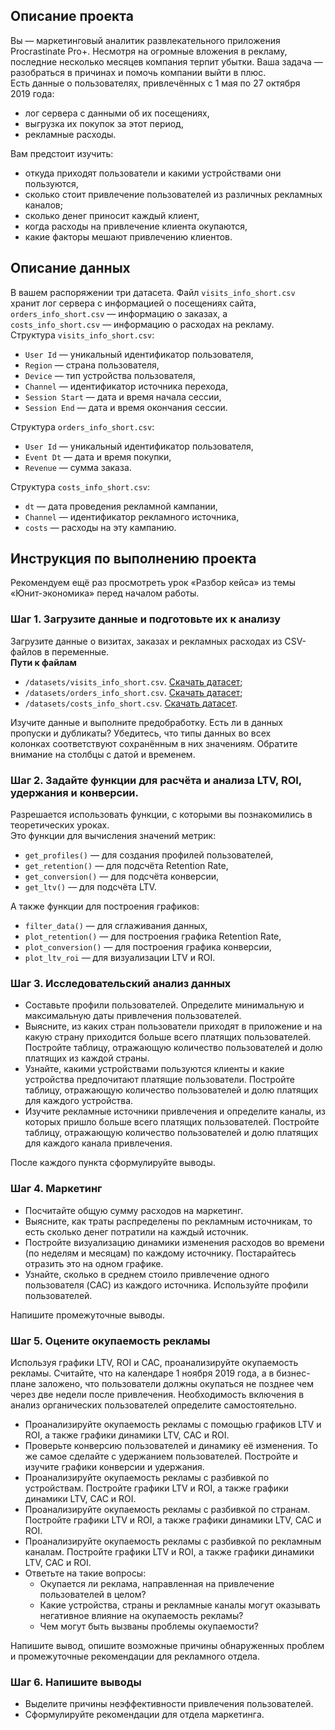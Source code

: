 <div class="application-main " data-commit-hovercards-enabled="" data-discussion-hovercards-enabled="" data-issue-and-pr-hovercards-enabled="">
<div class="">
<div class="clearfix container-xl px-3 px-md-4 px-lg-5 mt-4">
<div id="readme" class="Box md js-code-block-container js-code-nav-container js-tagsearch-file Box--responsive" data-tagsearch-path="Исследование_объявлений_о_продаже_квартир/README.md" data-tagsearch-lang="Markdown">
<div class="Box-body px-5 pb-5" data-target="readme-toc.content">
<article class="markdown-body entry-content container-lg">
<h2><strong>Описание проекта</strong></h2>
<div class="paragraph">Вы &mdash; маркетинговый аналитик развлекательного приложения Procrastinate Pro+. Несмотря на огромные вложения в рекламу, последние несколько месяцев компания терпит убытки. Ваша задача &mdash; разобраться в причинах и помочь компании выйти в плюс.</div>
<div class="paragraph">Есть данные о пользователях, привлечённых с&nbsp;1&nbsp;мая по 27&nbsp;октября 2019&nbsp;года:</div>
<ul>
<li>лог сервера с данными об их посещениях,</li>
<li>выгрузка их покупок за этот период,</li>
<li>рекламные расходы.</li>
</ul>
<div class="paragraph">Вам предстоит изучить:</div>
<ul>
<li>откуда приходят пользователи и какими устройствами они пользуются,</li>
<li>сколько стоит привлечение пользователей из различных рекламных каналов;</li>
<li>сколько денег приносит каждый клиент,</li>
<li>когда расходы на привлечение клиента окупаются,</li>
<li>какие факторы мешают привлечению клиентов.</li>
</ul>
<h2>Описание данных</h2>
<div class="paragraph">В вашем распоряжении три датасета. Файл <code class="code-inline code-inline_theme_light">visits_info_short.csv</code> хранит лог сервера с информацией о посещениях сайта, <code class="code-inline code-inline_theme_light">orders_info_short.csv</code>&nbsp;&mdash; информацию о заказах, а <code class="code-inline code-inline_theme_light">costs_info_short.csv</code>&nbsp;&mdash; информацию о расходах на рекламу.</div>
<div class="paragraph">Структура <code class="code-inline code-inline_theme_light">visits_info_short.csv</code>:</div>
<ul>
<li><code class="code-inline code-inline_theme_light">User Id</code> &mdash; уникальный идентификатор пользователя,</li>
<li><code class="code-inline code-inline_theme_light">Region</code> &mdash; страна пользователя,</li>
<li><code class="code-inline code-inline_theme_light">Device</code> &mdash; тип устройства пользователя,</li>
<li><code class="code-inline code-inline_theme_light">Channel</code> &mdash; идентификатор источника перехода,</li>
<li><code class="code-inline code-inline_theme_light">Session Start</code> &mdash; дата и время начала сессии,</li>
<li><code class="code-inline code-inline_theme_light">Session End</code> &mdash; дата и время окончания сессии.</li>
</ul>
<div class="paragraph">Структура&nbsp;<code class="code-inline code-inline_theme_light">orders_info_short.csv</code>:</div>
<ul>
<li><code class="code-inline code-inline_theme_light">User Id</code> &mdash; уникальный идентификатор пользователя,</li>
<li><code class="code-inline code-inline_theme_light">Event Dt</code> &mdash; дата и время покупки,</li>
<li><code class="code-inline code-inline_theme_light">Revenue</code> &mdash; сумма заказа.</li>
</ul>
<div class="paragraph">Структура&nbsp;<code class="code-inline code-inline_theme_light">costs_info_short.csv</code>:</div>
<ul>
<li><code class="code-inline code-inline_theme_light">dt</code>&nbsp;&mdash; дата проведения рекламной кампании,</li>
<li><code class="code-inline code-inline_theme_light">Channel</code> &mdash; идентификатор рекламного источника,</li>
<li><code class="code-inline code-inline_theme_light">costs</code> &mdash; расходы на эту кампанию.</li>
</ul>
<h2>Инструкция по выполнению проекта</h2>
<div class="paragraph">Рекомендуем ещё раз просмотреть урок &laquo;Разбор кейса&raquo; из темы &laquo;Юнит-экономика&raquo; перед началом работы.</div>
<h3><strong>Шаг 1. Загрузите данные и подготовьте их к анализу</strong></h3>
<div class="paragraph">Загрузите данные о визитах, заказах и рекламных расходах из CSV-файлов в переменные.</div>
<div class="paragraph"><strong>Пути к файлам</strong></div>
<ul>
<li>
<div class="paragraph"><code class="code-inline code-inline_theme_light">/datasets/visits_info_short.csv</code>. <a href="https://code.s3.yandex.net/datasets/visits_info_short.csv" target="_blank" rel="noopener">Скачать датасет</a>;</div>
</li>
<li>
<div class="paragraph"><code class="code-inline code-inline_theme_light">/datasets/orders_info_short.csv</code>. <a href="https://code.s3.yandex.net/datasets/orders_info_short.csv" target="_blank" rel="noopener">Скачать датасет</a>;</div>
</li>
<li>
<div class="paragraph"><code class="code-inline code-inline_theme_light">/datasets/costs_info_short.csv</code>. <a href="https://code.s3.yandex.net/datasets/costs_info_short.csv" target="_blank" rel="noopener">Скачать датасет</a>.</div>
</li>
</ul>
<div class="paragraph">Изучите данные и выполните предобработку. Есть ли в данных пропуски и дубликаты? Убедитесь, что типы данных во всех колонках&nbsp;соответствуют сохранённым в них значениям. Обратите внимание на столбцы с датой и временем.</div>
<h3><strong>Шаг 2. Задайте функции для расчёта и анализа LTV, ROI, удержания и конверсии.</strong></h3>
<div class="paragraph">Разрешается использовать функции, с которыми вы познакомились в теоретических уроках.</div>
<div class="paragraph">Это функции для вычисления значений метрик:</div>
<ul>
<li><code class="code-inline code-inline_theme_light">get_profiles()</code> &mdash; для создания профилей пользователей,</li>
<li><code class="code-inline code-inline_theme_light">get_retention()</code> &mdash; для подсчёта Retention Rate,</li>
<li><code class="code-inline code-inline_theme_light">get_conversion()</code> &mdash; для подсчёта конверсии,</li>
<li><code class="code-inline code-inline_theme_light">get_ltv()</code> &mdash; для подсчёта LTV.</li>
</ul>
<div class="paragraph">А также функции для построения графиков:</div>
<ul>
<li><code class="code-inline code-inline_theme_light">filter_data()</code> &mdash; для сглаживания данных,</li>
<li><code class="code-inline code-inline_theme_light">plot_retention()</code> &mdash; для построения графика Retention Rate,</li>
<li><code class="code-inline code-inline_theme_light">plot_conversion()</code> &mdash; для построения графика конверсии,</li>
<li><code class="code-inline code-inline_theme_light">plot_ltv_roi</code> &mdash; для визуализации LTV и ROI.</li>
</ul>
<h3><strong>Шаг 3. Исследовательский анализ данных</strong></h3>
<ul>
<li>Составьте профили пользователей. Определите минимальную и максимальную даты привлечения пользователей.</li>
<li>Выясните, из каких стран пользователи приходят в приложение и на какую страну приходится больше всего платящих пользователей. Постройте таблицу, отражающую количество пользователей и долю платящих из каждой страны.</li>
<li>Узнайте, какими устройствами пользуются клиенты и какие устройства предпочитают платящие пользователи. Постройте таблицу, отражающую количество пользователей и долю платящих для каждого устройства.</li>
<li>Изучите рекламные источники привлечения и определите каналы, из которых пришло больше всего платящих пользователей. Постройте таблицу, отражающую количество пользователей и долю платящих для каждого канала привлечения.</li>
</ul>
<div class="paragraph">После каждого пункта сформулируйте выводы.</div>
<h3>Шаг 4. Маркетинг</h3>
<ul>
<li>Посчитайте общую сумму расходов на маркетинг.</li>
<li>Выясните, как траты распределены по рекламным источникам, то есть сколько денег потратили на каждый источник.</li>
<li>Постройте визуализацию динамики изменения расходов во времени (по неделям и месяцам) по каждому источнику. Постарайтесь отразить это на одном графике.</li>
<li>Узнайте, сколько в среднем стоило привлечение одного пользователя (CAC) из каждого источника. Используйте профили пользователей.</li>
</ul>
<div class="paragraph">Напишите промежуточные выводы.</div>
<h3>Шаг 5. Оцените окупаемость рекламы</h3>
<div class="paragraph">Используя графики LTV, ROI и CAC, проанализируйте окупаемость рекламы. Считайте, что на календаре 1 ноября 2019 года, а в бизнес-плане заложено, что пользователи должны окупаться не позднее чем через две недели после привлечения. Необходимость включения в анализ органических пользователей определите самостоятельно.</div>
<ul>
<li>Проанализируйте окупаемость рекламы c помощью графиков LTV и ROI, а также графики динамики LTV, CAC и ROI.</li>
<li>Проверьте конверсию пользователей и динамику её изменения. То же самое сделайте с удержанием пользователей. Постройте и изучите графики конверсии и удержания.</li>
<li>Проанализируйте окупаемость рекламы с разбивкой по устройствам. Постройте графики LTV и ROI, а также графики динамики LTV, CAC и ROI.</li>
<li>Проанализируйте окупаемость рекламы с разбивкой по странам. Постройте графики LTV и ROI, а также графики динамики LTV, CAC и ROI.</li>
<li>Проанализируйте окупаемость рекламы с разбивкой по рекламным каналам. Постройте графики LTV и ROI, а также графики динамики LTV, CAC и ROI.</li>
<li>Ответьте на такие вопросы:
<ul>
<li>Окупается ли реклама, направленная на привлечение пользователей в целом?</li>
<li>Какие устройства, страны и рекламные каналы могут оказывать негативное влияние на окупаемость рекламы?</li>
<li>Чем могут быть вызваны проблемы окупаемости?</li>
</ul>
</li>
</ul>
<div class="paragraph">Напишите вывод, опишите возможные причины обнаруженных проблем и промежуточные рекомендации для рекламного отдела.</div>
<h3>Шаг 6. Напишите выводы</h3>
<ul>
<li>Выделите причины неэффективности привлечения пользователей.</li>
<li>Сформулируйте рекомендации для отдела маркетинга.</li>
</ul>
</article>
</div>
</div>
</div>
</div>
</div>
